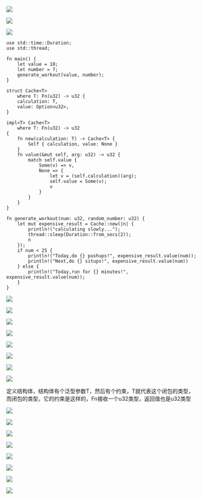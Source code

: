 ![](https://gitee.com/hxc8/images4/raw/master/img/202407172257700.jpg)

![](https://gitee.com/hxc8/images4/raw/master/img/202407172257656.jpg)

![](https://gitee.com/hxc8/images4/raw/master/img/202407172257775.jpg)

```
use std::time::Duration;
use std::thread;

fn main() {
    let value = 10;
    let number = 7;
    generate_workout(value, number);
}

struct Cache<T>
    where T: Fn(u32) -> u32 {
    calculation: T,
    value: Option<u32>,
}

impl<T> Cache<T>
    where T: Fn(u32) -> u32
{
    fn new(calculation: T) -> Cache<T> {
        Self { calculation, value: None }
    }
    fn value(&mut self, arg: u32) -> u32 {
        match self.value {
            Some(v) => v,
            None => {
                let v = (self.calculation)(arg);
                self.value = Some(v);
                v
            }
        }
    }
}

fn generate_workout(num: u32, random_number: u32) {
    let mut expensive_result = Cache::new(|n| {
        println!("calculating slowly...");
        thread::sleep(Duration::from_secs(2));
        n
    });
    if num < 25 {
        println!("Today,do {} pushups!", expensive_result.value(num));
        println!("Next,do {} situps!", expensive_result.value(num))
    } else {
        println!("Today,run for {} minutes!", expensive_result.value(num));
    }
}
```

![](https://gitee.com/hxc8/images4/raw/master/img/202407172257755.jpg)

![](https://gitee.com/hxc8/images4/raw/master/img/202407172257158.jpg)

![](images/WEBRESOURCEa429b489ed802a2115a73f9a8660f303截图.png)

![](https://gitee.com/hxc8/images4/raw/master/img/202407172258355.jpg)

![](https://gitee.com/hxc8/images4/raw/master/img/202407172258234.jpg)

![](https://gitee.com/hxc8/images4/raw/master/img/202407172258551.jpg)

![](https://gitee.com/hxc8/images4/raw/master/img/202407172258284.jpg)

![](https://gitee.com/hxc8/images4/raw/master/img/202407172258368.jpg)

定义结构体，结构体有个泛型参数T，然后有个约束，T就代表这个闭包的类型，而闭包的类型，它的约束是这样的，Fn接收一个u32类型，返回值也是u32类型

![](https://gitee.com/hxc8/images4/raw/master/img/202407172258475.jpg)

![](images/WEBRESOURCEc100aca70b6dfbc8525b5c9be2967e32截图.png)

![](https://gitee.com/hxc8/images4/raw/master/img/202407172258282.jpg)

![](https://gitee.com/hxc8/images4/raw/master/img/202407172258197.jpg)

![](https://gitee.com/hxc8/images4/raw/master/img/202407172258061.jpg)

![](https://gitee.com/hxc8/images4/raw/master/img/202407172258876.jpg)

![](https://gitee.com/hxc8/images4/raw/master/img/202407172258014.jpg)

![](https://gitee.com/hxc8/images4/raw/master/img/202407172258064.jpg)